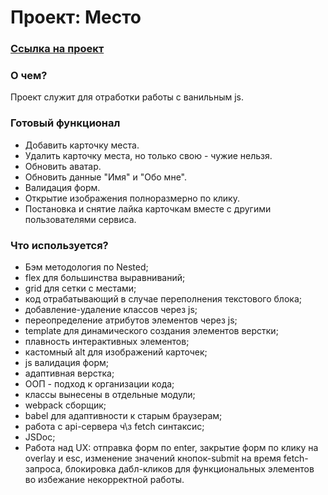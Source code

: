 # Проект: Место
### [Ссылка на проект](https://art-frich.github.io/mesto/)
### О чем?

Проект служит для отработки работы с ванильным js.

### Готовый функционал

* Добавить карточку места.
* Удалить карточку места, но только свою - чужие нельзя.
* Обновить аватар.
* Обновить данные "Имя" и "Обо мне".
* Валидация форм.
* Открытие изображения полноразмерно по клику.
* Постановка и снятие лайка карточкам вместе с другими пользователями сервиса.
### Что используется?

* Бэм методология по Nested;
* flex для большинства выравниваний;
* grid для сетки с местами;
* код отрабатывающий в случае переполнения текстового блока;
* добавление-удаление классов через js;
* переопределение атрибутов элементов через js;
* template для динамического создания элементов верстки;
* плавность интерактивных элементов;
* кастомный alt для изображений карточек;
* js валидация форм;
* адаптивная верстка;
* ООП - подход к организации кода;
* классы вынесены в отдельные модули;
* webpack сборщик;
* babel для адаптивности к старым браузерам;
* работа с api-сервера ч\з fetch синтаксис;
* JSDoc;
* Работа над UX: отправка форм по enter, закрытие форм по клику на overlay и esc, изменение значений кнопок-submit на время fetch-запроса, блокировка дабл-кликов для функциональных элементов во избежание некорректной работы.
